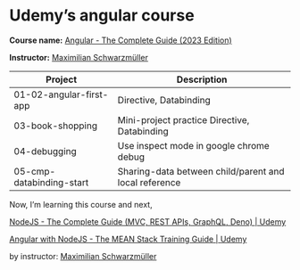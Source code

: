 # Udemy’s angular course

**Course name:** [Angular - The Complete Guide (2023 Edition)](https://www.udemy.com/course/the-complete-guide-to-angular-2/)

**Instructor:** [Maximilian Schwarzmüller](https://www.udemy.com/user/maximilian-schwarzmuller/)

| Project | Description |
| --- | --- |
| 01-02-angular-first-app | Directive, Databinding |
| 03-book-shopping | Mini-project practice Directive, Databinding |
| 04-debugging | Use inspect mode in google chrome debug |
| 05-cmp-databinding-start | Sharing-data between child/parent and local reference |

Now, I’m learning this course and next,

[NodeJS - The Complete Guide (MVC, REST APIs, GraphQL, Deno) | Udemy](https://www.udemy.com/course/nodejs-the-complete-guide/)

[Angular with NodeJS - The MEAN Stack Training Guide | Udemy](https://www.udemy.com/course/angular-2-and-nodejs-the-practical-guide/)

by instructor: [Maximilian Schwarzmüller](https://www.udemy.com/user/maximilian-schwarzmuller/)
